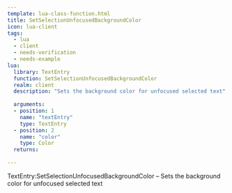 ```yaml
---
template: lua-class-function.html
title: SetSelectionUnfocusedBackgroundColor
icon: lua-client
tags:
  - lua
  - client
  - needs-verification
  - needs-example
lua:
  library: TextEntry
  function: SetSelectionUnfocusedBackgroundColor
  realm: client
  description: "Sets the background color for unfocused selected text"
  
  arguments:
  - position: 1
    name: "textEntry"
    type: TextEntry
  - position: 2
    name: "color"
    type: Color
  returns:
    
---
```


<div class="lua__search__keywords">
TextEntry:SetSelectionUnfocusedBackgroundColor &#x2013; Sets the background color for unfocused selected text
</div>
